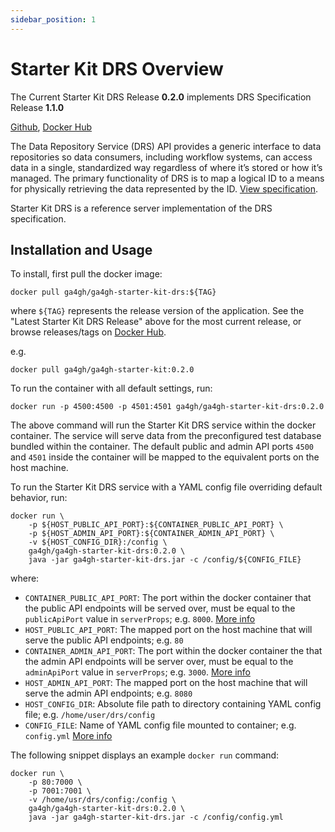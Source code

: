 ```yaml
---
sidebar_position: 1
---
```


# Starter Kit DRS Overview

The Current Starter Kit DRS Release **0.2.0** implements DRS Specification Release **1.1.0**

[Github](https://github.com/ga4gh/ga4gh-starter-kit-drs), [Docker Hub](https://hub.docker.com/repository/docker/ga4gh/ga4gh-starter-kit-drs)

The Data Repository Service (DRS) API provides a generic interface to data repositories so data consumers, including workflow systems, can access data in a single, standardized way regardless of where it’s stored or how it’s managed. The primary functionality of DRS is to map a logical ID to a means for physically retrieving the data represented by the ID. [View specification](https://github.com/ga4gh/data-repository-service-schemas).

Starter Kit DRS is a reference server implementation of the DRS specification.

## Installation and Usage

To install, first pull the docker image:
```
docker pull ga4gh/ga4gh-starter-kit-drs:${TAG}
```

where `${TAG}` represents the release version of the application. See the "Latest Starter Kit DRS Release" above for the most current release, or browse releases/tags on [Docker Hub](https://hub.docker.com/repository/docker/ga4gh/ga4gh-starter-kit-drs/tags).

e.g.
```
docker pull ga4gh/ga4gh-starter-kit:0.2.0
```

To run the container with all default settings, run:
```
docker run -p 4500:4500 -p 4501:4501 ga4gh/ga4gh-starter-kit-drs:0.2.0
```

The above command will run the Starter Kit DRS service within the docker container. The service will serve data from the preconfigured test database bundled within the container. The default public and admin API ports `4500` and `4501` inside the container will be mapped to the equivalent ports on the host machine.

To run the Starter Kit DRS service with a YAML config file overriding default behavior, run:
```
docker run \
    -p ${HOST_PUBLIC_API_PORT}:${CONTAINER_PUBLIC_API_PORT} \
    -p ${HOST_ADMIN_API_PORT}:${CONTAINER_ADMIN_API_PORT} \
    -v ${HOST_CONFIG_DIR}:/config \
    ga4gh/ga4gh-starter-kit-drs:0.2.0 \
    java -jar ga4gh-starter-kit-drs.jar -c /config/${CONFIG_FILE}
```

where:
* `CONTAINER_PUBLIC_API_PORT`: The port within the docker container that the public API endpoints will be served over, must be equal to the `publicApiPort` value in `serverProps`; e.g. `8000`. [More info](../../concepts-and-guides/configuring-webservice-properties)
* `HOST_PUBLIC_API_PORT`: The mapped port on the host machine that will serve the public API endpoints; e.g. `80`
* `CONTAINER_ADMIN_API_PORT`: The port within the docker container the that the admin API endpoints will be server over, must be equal to the `adminApiPort` value in `serverProps`; e.g. `3000`. [More info](../../concepts-and-guides/configuring-webservice-properties)
* `HOST_ADMIN_API_PORT`: The mapped port on the host machine that will serve the admin API endpoints; e.g. `8080`
* `HOST_CONFIG_DIR`: Absolute file path to directory containing YAML config file; e.g. `/home/user/drs/config`
* `CONFIG_FILE`: Name of YAML config file mounted to container; e.g. `config.yml` [More info](./drs_configuration)

The following snippet displays an example `docker run` command:
```
docker run \
    -p 80:7000 \
    -p 7001:7001 \
    -v /home/usr/drs/config:/config \
    ga4gh/ga4gh-starter-kit-drs:0.2.0 \
    java -jar ga4gh-starter-kit-drs.jar -c /config/config.yml
```